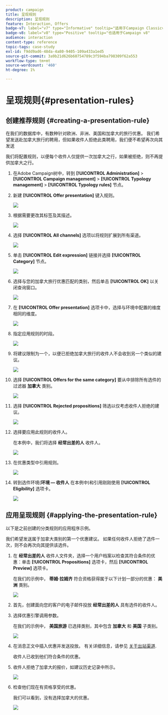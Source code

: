 ```yaml
---
product: campaign
title: 呈现规则
description: 呈现规则
feature: Interaction, Offers
badge-v7: label="v7" type="Informative" tooltip="适用于Campaign Classicv7"
badge-v8: label="v8" type="Positive" tooltip="也适用于Campaign v8"
audience: interaction
content-type: reference
topic-tags: case-study
exl-id: f9dd9ad6-48da-4a80-9405-109a433a1ed5
source-git-commit: 3a9b21d626b60754789c3f594ba798309f62a553
workflow-type: tm+mt
source-wordcount: '460'
ht-degree: 1%

---
```


# 呈现规则{#presentation-rules}



## 创建推荐规则 {#creating-a-presentation-rule}

在我们的数据库中，有数种针对欧洲、非洲、美国和加拿大的旅行优惠。 我们希望发送赴加拿大旅行的聘用，但如果收件人拒绝此类聘用，我们便不希望再次向其发送

我们将配置规则，以便每个收件人仅提供一次加拿大之行，如果被拒绝，则不再提供加拿大之行。

1. 在Adobe Campaign树中，转到 **[!UICONTROL Administration]** > **[!UICONTROL Campaign management]** > **[!UICONTROL Typology management]** > **[!UICONTROL Typology rules]** 节点。
1. 新建 **[!UICONTROL Offer presentation]** 键入规则。

   ![](assets/offer_typology_example_001.png)

1. 根据需要更改其标签及其描述。

   ![](assets/offer_typology_example_002.png)

1. 选择 **[!UICONTROL All channels]** 选项以将规则扩展到所有渠道。

   ![](assets/offer_typology_example_003.png)

1. 单击 **[!UICONTROL Edit expression]** 链接并选择 **[!UICONTROL Category]** 节点。

   ![](assets/offer_typology_example_004.png)

1. 选择与您的加拿大旅行优惠匹配的类别，然后单击 **[!UICONTROL OK]** 以关闭查询窗口。

   ![](assets/offer_typology_example_005.png)

1. 在 **[!UICONTROL Offer presentation]** 选项卡中，选择与环境中配置的维度相同的维度。

   ![](assets/offer_typology_example_006.png)

1. 指定应用规则的时段。

   ![](assets/offer_typology_example_007.png)

1. 将建议限制为一个，以便已拒绝加拿大旅行的收件人不会收到另一个类似的建议。

   ![](assets/offer_typology_example_008.png)

1. 选择 **[!UICONTROL Offers for the same category]** 要从中排除所有选件的过滤器 **加拿大** 类别。

   ![](assets/offer_typology_example_020.png)

1. 选择 **[!UICONTROL Rejected propositions]** 筛选以仅考虑收件人拒绝的建议。

   ![](assets/offer_typology_example_021.png)

1. 选择要应用此规则的收件人。

   在本例中，我们将选择 **经常出差的人** 收件人。

   ![](assets/offer_typology_example_009.png)

1. 在优惠类型中引用规则。

   ![](assets/offer_typology_example_013.png)

1. 转到选件环境(**环境 — 收件人** 在本例中)和引用刚刚使用 **[!UICONTROL Eligibility]** 选项卡。

   ![](assets/offer_typology_example_014.png)

## 应用呈现规则 {#applying-the-presentation-rule}

以下是之前创建的分类规则的应用程序示例。

我们希望发送属于加拿大类别的第一个优惠建议。 如果任何收件人拒绝了选件一次，则不会再次向其提供该选件。

1. 在 **经常出差的人** 收件人文件夹，选择一个用户档案以检查其符合条件的优惠：单击 **[!UICONTROL Propositions]** 选项卡，然后 **[!UICONTROL Preview]** 选项卡。

   在我们的示例中， **蒂姆·拉姆齐** 符合资格获得属于以下计划一部分的优惠： **美洲** 类别。

   ![](assets/offer_typology_example_015.png)

1. 首先，创建面向您的客户的电子邮件投放 **经常出差的人** 具有选件的收件人。
1. 选择优惠引擎调用参数。

   在我们的示例中， **美国旅游** 已选择类别，其中包含 **加拿大** 和 **美国** 子类别。

   ![](assets/offer_typology_example_016.png)

1. 在消息正文中插入优惠并发送投放。 有关详细信息，请参见 [关于出站渠道](../../interaction/using/about-outbound-channels.md).

   收件人已收到他们符合条件的优惠。

1. 收件人拒绝了加拿大的报价，如建议历史记录中所示。

   ![](assets/offer_typology_example_018.png)

1. 检查他们现在有资格享受的优惠。

   我们可以看到，没有选择加拿大的优惠。

   ![](assets/offer_typology_example_019.png)
